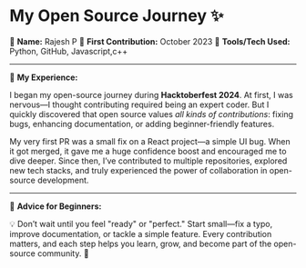 # My Open Source Journey ✨

👤 **Name:** Rajesh P
📅 **First Contribution:** October 2023
🔧 **Tools/Tech Used:** Python, GitHub, Javascript,c++

---

🌟 **My Experience:**

I began my open-source journey during **Hacktoberfest 2024**. At first, I was nervous—I thought contributing required being an expert coder. But I quickly discovered that open source values *all kinds of contributions*: fixing bugs, enhancing documentation, or adding beginner-friendly features.

My very first PR was a small fix on a React project—a simple UI bug. When it got merged, it gave me a huge confidence boost and encouraged me to dive deeper. Since then, I’ve contributed to multiple repositories, explored new tech stacks, and truly experienced the power of collaboration in open-source development.

---

📌 **Advice for Beginners:**

💡 Don’t wait until you feel "ready" or "perfect." Start small—fix a typo, improve documentation, or tackle a simple feature. Every contribution matters, and each step helps you learn, grow, and become part of the open-source community. 🚀
